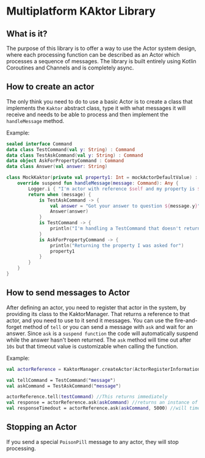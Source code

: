 # Multiplatform KAktor Library

## What is it?

The purpose of this library is to offer a way to use the Actor system design, where each processing function can be described as an Actor which processes a sequence of messages. The library is built entirely using Kotlin Coroutines and Channels and is completely async.

## How to create an actor

The only think you need to do to use a basic Actor is to create a class that implements the `Kaktor` abstract class,
type it with what messages it will receive and needs to be able to process and then implement the `handleMessage` method.

Example:

```kotlin
sealed interface Command
data class TestCommand(val y: String) : Command
data class TestAskCommand(val y: String) : Command
data object AskForPropertyCommand : Command
data class Answer(val answer: String)

class MockKaktor(private val property1: Int = mockActorDefaultValue) : Kaktor<Command>() {
    override suspend fun handleMessage(message: Command): Any {
        Logger.i { "I'm actor with reference $self and my property is $property1" }
        return when (message) {
            is TestAskCommand -> {
                val answer = "Got your answer to question ${message.y}"
                Answer(answer)
            }
            is TestCommand -> {
                println("I'm handling a TestCommand that doesn't return anything")
            }
            is AskForPropertyCommand -> {
                println("Returning the property I was asked for")
                property1
            }
        }
    }
}
```

## How to send messages to Actor

After defining an actor, you need to register that actor in the system, by providing its class to the KaktorManager.
That returns a reference to that actor, and you need to use to it send it messages. You can use the fire-and-forget method
of `tell` or you can send a message with `ask` and wait for an answer. Since `ask` is a `suspend function` the code will
automatically suspend while the answer hasn't been returned.
The `ask` method will time out after `10s` but that timeout value is customizable when calling the function.

Example:

```kotlin
val actorReference = KaktorManager.createActor(ActorRegisterInformation(actorClass = MockKaktor::class))

val tellCommand = TestCommand("message")
val askCommand = TestAskCommand("message")

actorReference.tell(testCommand) //This returns immediately
val response = actorReference.ask(askCommand) //returns an instance of Any that needs to be cast to the expected result
val responseTimedout = actorReference.ask(askCommand, 5000) //will time out after 5 seconds, returning null
```

## Stopping an Actor

If you send a special `PoisonPill` message to any actor, they will stop processing.